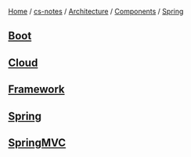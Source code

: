 [Home](https://mengxianbin.github.io) /
[cs-notes](https://mengxianbin.github.io/cs-notes/site) /
[Architecture](https://mengxianbin.github.io/cs-notes/site/Architecture) /
[Components](https://mengxianbin.github.io/cs-notes/site/Architecture/Components) /
[Spring](https://mengxianbin.github.io/cs-notes/site/Architecture/Components/Spring)

## [Boot](https://mengxianbin.github.io/cs-notes/site/Architecture/Components/Spring/Boot/)

## [Cloud](https://mengxianbin.github.io/cs-notes/site/Architecture/Components/Spring/Cloud/)

## [Framework](https://mengxianbin.github.io/cs-notes/site/Architecture/Components/Spring/Framework/)

## [Spring](https://mengxianbin.github.io/cs-notes/site/Architecture/Components/Spring/Spring/)

## [SpringMVC](https://mengxianbin.github.io/cs-notes/site/Architecture/Components/Spring/SpringMVC/)
